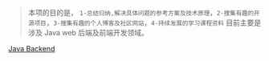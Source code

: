 > 本项的目的是， `1-总结归纳,解决具体问题的参考方案及技术原理`，`2-搜集有趣的开源项目`，`3-搜集有趣的个人博客及社区网站`，`4-持续发展的学习课程资料` 目前主要是涉及 Java web 后端及前端开发领域。

[Java Backend](./JavaBackEnd/README.md)
